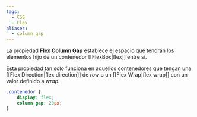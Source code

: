 ```yaml
---
tags:
  - CSS
  - Flex
aliases:
  - column gap
---
```

La propiedad **Flex Column Gap** establece el espacio que tendrán los elementos hijo de un contenedor [[FlexBox|flex]] entre sí.

Esta propiedad tan solo funciona en aquellos contenedores que tengan una [[Flex Direction|flex direction]] de *row* o un [[Flex Wrap|flex wrap]] con un valor definido a *wrap*.

```css
.contenedor {
	display: flex;
	column-gap: 20px;
}
```